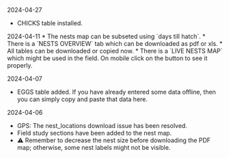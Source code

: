 
2024-04-27
* CHICKS table installed.

<div class="text-secondary">   
2024-04-11
* The nests map can be subseted using `days till hatch`.
* There is a `NESTS OVERVIEW` tab which can be downloaded as pdf or xls. 
* All tables can be downloaded or copied now. 
* There is a `LIVE NESTS MAP` which might be used in the field. On mobile click on the <i class="fa-solid fa-up-right-and-down-left-from-center"></i> button to see it properly. 

2024-04-07   
* EGGS table added. If you have already entered some data offline, then you can simply copy and paste that data here. 

2024-04-06   
* GPS: The nest_locations download issue has been resolved.
* Field study sections have been added to the nest map.
* ⚠️ Remember to decrease the nest size before downloading the PDF map; otherwise, some nest labels might not be visible.

</div>
